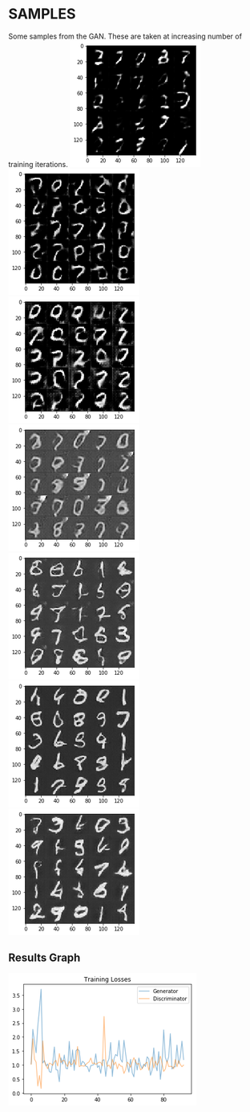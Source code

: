 # SAMPLES
Some samples from the GAN. These are taken at increasing number of training iterations.
![](https://github.com/David0leo/Udacity-NanoDegrees/blob/master/dlnd/project-5-face-generation-gan/mnist_samples/mnist7.png?raw=true) ![](https://github.com/David0leo/Udacity-NanoDegrees/blob/master/dlnd/project-5-face-generation-gan/mnist_samples/mnist6.png?raw=true) ![](https://github.com/David0leo/Udacity-NanoDegrees/blob/master/dlnd/project-5-face-generation-gan/mnist_samples/mnist5.png?raw=true) ![](https://github.com/David0leo/Udacity-NanoDegrees/blob/master/dlnd/project-5-face-generation-gan/mnist_samples/mnist4.png?raw=true) ![](https://github.com/David0leo/Udacity-NanoDegrees/blob/master/dlnd/project-5-face-generation-gan/mnist_samples/mnist3.png?raw=true) ![](https://github.com/David0leo/Udacity-NanoDegrees/blob/master/dlnd/project-5-face-generation-gan/mnist_samples/mnist2.png?raw=true) ![](https://github.com/David0leo/Udacity-NanoDegrees/blob/master/dlnd/project-5-face-generation-gan/mnist_samples/mist1.png?raw=true)

## Results Graph
![](https://github.com/David0leo/Udacity-NanoDegrees/blob/master/dlnd/project-5-face-generation-gan/mnist_samples/mnist_chart.png?raw=true)
